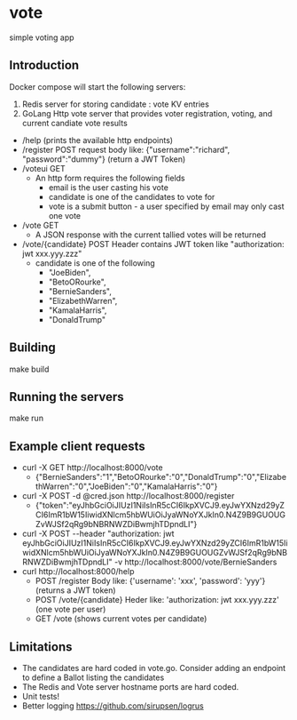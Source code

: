 # vote
simple voting app

## Introduction
Docker compose will start the following servers:
1. Redis server for storing candidate : vote KV entries
1. GoLang Http vote server that provides voter registration, voting, and current candiate vote results
* /help (prints the available http endpoints)
* /register POST request body like: {"username":"richard", "password":"dummy"} (return a JWT Token)
* /voteui GET
  * An http form requires the following fields
     * email is the user casting his vote
     * candidate is one of the candidates to vote for
     * vote is a submit button - a user specified by email may only cast one vote
* /vote GET
  * A JSON response with the current tallied votes will be returned
* /vote/{candidate} POST Header contains JWT token like "authorization: jwt xxx.yyy.zzz"
  * candidate is one of the following
    * "JoeBiden",
    * "BetoORourke", 
    * "BernieSanders",
    * "ElizabethWarren",
    * "KamalaHarris",
    * "DonaldTrump"

## Building
make build

## Running the servers
make run

## Example client requests
* curl -X GET http://localhost:8000/vote
  * {"BernieSanders":"1","BetoORourke":"0","DonaldTrump":"0","ElizabethWarren":"0","JoeBiden":"0","KamalaHarris":"0"}
* curl -X POST -d @cred.json http://localhost:8000/register
  * {"token":"eyJhbGciOiJIUzI1NiIsInR5cCI6IkpXVCJ9.eyJwYXNzd29yZCI6ImR1bW15IiwidXNlcm5hbWUiOiJyaWNoYXJkIn0.N4Z9B9GUOUGZvWJSf2qRg9bNBRNWZDiBwmjhTDpndLI"}
* curl -X POST --header "authorization: jwt eyJhbGciOiJIUzI1NiIsInR5cCI6IkpXVCJ9.eyJwYXNzd29yZCI6ImR1bW15IiwidXNlcm5hbWUiOiJyaWNoYXJkIn0.N4Z9B9GUOUGZvWJSf2qRg9bNBRNWZDiBwmjhTDpndLI" -v http://localhost:8000/vote/BernieSanders
* curl http://localhost:8000/help
  * POST /register Body like: {'username': 'xxx', 'password': 'yyy'} (returns a JWT token)
  * POST /vote/{candidate} Heder like: 'authorization: jwt xxx.yyy.zzz' (one vote per user)
  * GET /vote (shows current votes per candidate)

## Limitations
* The candidates are hard coded in vote.go. Consider adding an endpoint to define a Ballot listing the candidates
* The Redis and Vote server hostname ports are hard coded.
* Unit tests!
* Better logging https://github.com/sirupsen/logrus
